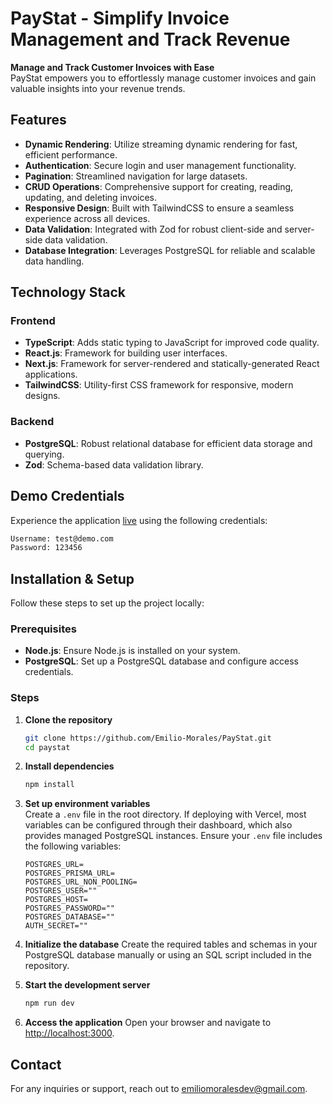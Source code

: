 # PayStat - Simplify Invoice Management and Track Revenue

**Manage and Track Customer Invoices with Ease**  
PayStat empowers you to effortlessly manage customer invoices and gain valuable insights into your revenue trends.

## Features

- **Dynamic Rendering**: Utilize streaming dynamic rendering for fast, efficient performance.
- **Authentication**: Secure login and user management functionality.
- **Pagination**: Streamlined navigation for large datasets.
- **CRUD Operations**: Comprehensive support for creating, reading, updating, and deleting invoices.
- **Responsive Design**: Built with TailwindCSS to ensure a seamless experience across all devices.
- **Data Validation**: Integrated with Zod for robust client-side and server-side data validation.
- **Database Integration**: Leverages PostgreSQL for reliable and scalable data handling.

## Technology Stack

### Frontend
- **TypeScript**: Adds static typing to JavaScript for improved code quality.
- **React.js**: Framework for building user interfaces.
- **Next.js**: Framework for server-rendered and statically-generated React applications.
- **TailwindCSS**: Utility-first CSS framework for responsive, modern designs.

### Backend
- **PostgreSQL**: Robust relational database for efficient data storage and querying.
- **Zod**: Schema-based data validation library.

## Demo Credentials

Experience the application [live](https://nextjs-dashboard-nu-green-70.vercel.app/) using the following credentials:

```bash
Username: test@demo.com
Password: 123456
```

## Installation & Setup

Follow these steps to set up the project locally:

### Prerequisites
- **Node.js**: Ensure Node.js is installed on your system.
- **PostgreSQL**: Set up a PostgreSQL database and configure access credentials.

### Steps

1. **Clone the repository**
   ```bash
   git clone https://github.com/Emilio-Morales/PayStat.git
   cd paystat
   ```

2. **Install dependencies**
   ```bash
   npm install
   ```

3. **Set up environment variables**  
   Create a `.env` file in the root directory. If deploying with Vercel, most variables can be configured through their dashboard, which also provides managed PostgreSQL instances. Ensure your `.env` file includes the following variables:
   ```env
   POSTGRES_URL=
   POSTGRES_PRISMA_URL=
   POSTGRES_URL_NON_POOLING=
   POSTGRES_USER=""
   POSTGRES_HOST=
   POSTGRES_PASSWORD=""
   POSTGRES_DATABASE=""
   AUTH_SECRET=""   
   ```

4. **Initialize the database**
   Create the required tables and schemas in your PostgreSQL database manually or using an SQL script included in the repository.

5. **Start the development server**
   ```bash
   npm run dev
   ```

6. **Access the application**
   Open your browser and navigate to [http://localhost:3000](http://localhost:3000).
   
## Contact

For any inquiries or support, reach out to [emiliomoralesdev@gmail.com](mailto:emiliomoralesdev@gmail.com).
